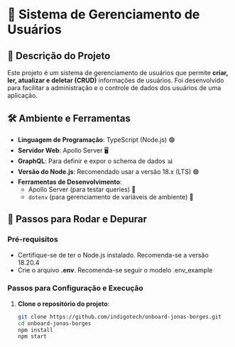 # 🌟 Sistema de Gerenciamento de Usuários

## 📄 Descrição do Projeto

Este projeto é um sistema de gerenciamento de usuários que permite **criar, ler, atualizar e deletar (CRUD)** informações de usuários. Foi desenvolvido para facilitar a administração e o controle de dados dos usuários de uma aplicação.

## 🛠️ Ambiente e Ferramentas

- **Linguagem de Programação**: TypeScript (Node.js) 🟢
- **Servidor Web**: Apollo Server 🖥️
- **GraphQL**: Para definir e expor o schema de dados 📊
- **Versão do Node.js**: Recomendado usar a versão 18.x (LTS) 🟢
- **Ferramentas de Desenvolvimento**:
  - Apollo Server (para testar queries) 🎨
  - `dotenv` (para gerenciamento de variáveis de ambiente) 🌟

## 🚀 Passos para Rodar e Depurar

### Pré-requisitos

- Certifique-se de ter o Node.js instalado. Recomenda-se a versão 18.20.4
- Crie o arquivo **.env**. Recomenda-se seguir o modelo .env_example

### Passos para Configuração e Execução

1. **Clone o repositório do projeto**:

   ```sh
   git clone https://github.com/indigotech/onboard-jonas-borges.git
   cd onboard-jonas-borges
   npm install
   npm start
   ```
